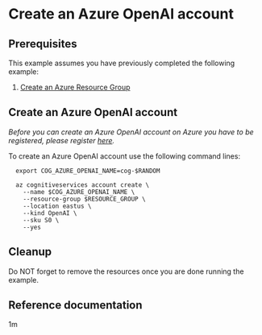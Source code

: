 
# Create an Azure OpenAI account

## Prerequisites

This example assumes you have previously completed the following example:

1. [Create an Azure Resource Group](../../group/create/README.md)


## Create an Azure OpenAI account

<!-- workflow.run()

  if [[ -z $REGION ]]; then
    export REGION=eastus
  fi

  -->
<!-- workflow.cron(0 17 * * 4) -->
<!-- workflow.include(../../group/create/README.md) -->


_Before you can create an Azure OpenAI account on Azure you have to be registered, please register [here](https://customervoice.microsoft.com/Pages/ResponsePage.aspx?id=v4j5cvGGr0GRqy180BHbR7en2Ais5pxKtso_Pz4b1_xUOFA5Qk1UWDRBMjg0WFhPMkIzTzhKQ1dWNyQlQCN0PWcu])._


To create an Azure OpenAI account use the following command lines:

```shell
  export COG_AZURE_OPENAI_NAME=cog-$RANDOM

  az cognitiveservices account create \
    --name $COG_AZURE_OPENAI_NAME \
    --resource-group $RESOURCE_GROUP \
    --location eastus \
    --kind OpenAI \
    --sku S0 \
    --yes
```

## Cleanup

<!-- workflow.directOnly()

  export RESULT=$(az cognitiveservices account show --name $COG_AZURE_OPENAI_NAME --resource-group $RESOURCE_GROUP --output tsv --query properties.provisioningState)
  az group delete --name $RESOURCE_GROUP --yes || true
  if [[ "$RESULT" != Succeeded ]]; then
    echo "Azure OpenAI account " $COG_AZURE_OPENAI_NAME " was not created successfully"
    exit 1
  fi

  -->

Do NOT forget to remove the resources once you are done running the example.

## Reference documentation

1m
